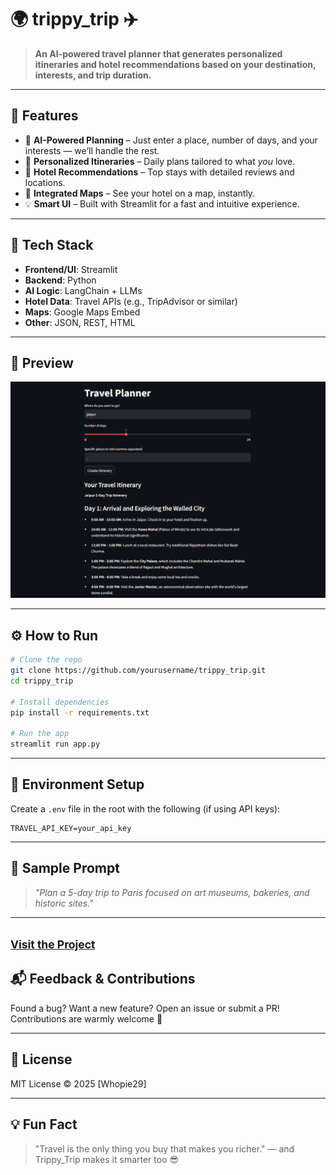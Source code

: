 # 🌍 trippy\_trip ✈️

> **An AI-powered travel planner that generates personalized itineraries and hotel recommendations based on your destination, interests, and trip duration.**

---

## 🚀 Features

* 🧠 **AI-Powered Planning** – Just enter a place, number of days, and your interests — we’ll handle the rest.
* 📍 **Personalized Itineraries** – Daily plans tailored to what *you* love.
* 🏨 **Hotel Recommendations** – Top stays with detailed reviews and locations.
* 🗼 **Integrated Maps** – See your hotel on a map, instantly.
* 💡 **Smart UI** – Built with Streamlit for a fast and intuitive experience.

---

## 🔧 Tech Stack

* **Frontend/UI**: Streamlit
* **Backend**: Python
* **AI Logic**: LangChain + LLMs
* **Hotel Data**: Travel APIs (e.g., TripAdvisor or similar)
* **Maps**: Google Maps Embed
* **Other**: JSON, REST, HTML

---

## 📸 Preview

![App Screenshot](assets/Screenshot%202025-05-13%20204448.png)


---

## ⚙️ How to Run

```bash
# Clone the repo
git clone https://github.com/yourusername/trippy_trip.git
cd trippy_trip

# Install dependencies
pip install -r requirements.txt

# Run the app
streamlit run app.py
```

---

## 🔐 Environment Setup

Create a `.env` file in the root with the following (if using API keys):

```env
TRAVEL_API_KEY=your_api_key
```

---

## 🧯 Sample Prompt

> *"Plan a 5-day trip to Paris focused on art museums, bakeries, and historic sites."*

---
<small>[Visit the Project](http://localhost:8501/)</small>
---

## 📬 Feedback & Contributions

Found a bug? Want a new feature? Open an issue or submit a PR! Contributions are warmly welcome 💖

---

## 📄 License

MIT License © 2025 \[Whopie29]

---

## 💡 Fun Fact

> "Travel is the only thing you buy that makes you richer." — and Trippy\_Trip makes it smarter too 😎

